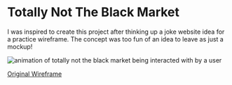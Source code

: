 # Totally Not The Black Market

I was inspired to create this project after thinking up a joke website idea for a practice wireframe. The concept was too fun of an idea to leave as just a mockup!

![animation of totally not the black market being interacted with by a user](./tntbm.gif)

[Original Wireframe](https://www.figma.com/file/Kwc7E5c3bgb5ZT4L5BF8hB/Design-Lab?type=design&node-id=0%3A1&t=jC0PEwz5LJm78DFw-1)